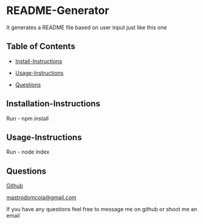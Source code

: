 
# README-Generator
It generates a README file based on user input just like this one


## Table of Contents

* [Install-Instructions](#install-instructions)

* [Usage-Instructions](#usage-instructions)

* [Questions](#questions)



## Installation-Instructions
Run - npm install


## Usage-Instructions
Run - node index
    




## Questions
    
[Github](https://github.com/D-Mastrocola)

mastrodomcola@gmail.com
    
If you have any questions feel free to message me on github or shoot me an email
    
    